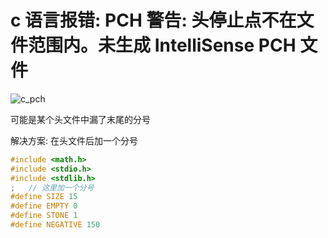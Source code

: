 
# c 语言报错: PCH 警告: 头停止点不在文件范围内。未生成 IntelliSense PCH 文件

![c_pch](https://s1.ax1x.com/2020/07/12/U1Xou9.png)

可能是某个头文件中漏了末尾的分号

解决方案: 在头文件后加一个分号

```c
#include <math.h>
#include <stdio.h>
#include <stdlib.h>
;   // 这里加一个分号
#define SIZE 15
#define EMPTY 0
#define STONE 1
#define NEGATIVE 150
```